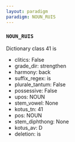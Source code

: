 ```yaml
---
layout: paradigm
paradigm: NOUN_RUIS
---
```

### ` NOUN_RUIS `

Dictionary class 41 is
* clitics: False
* grade_dir: strengthen
* harmony: back
* suffix_regex: is
* plurale_tantum: False
* possessive: False
* upos: NOUN
* stem_vowel: None
* kotus_tn: 41
* pos: NOUN
* stem_diphthong: None
* kotus_av: D
* deletion: is
